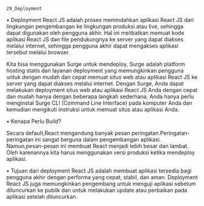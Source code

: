                                                                       29_Deployment

•	Deployment React JS adalah proses memindahkan aplikasi React JS dari lingkungan pengembangan ke lingkungan produksi atau live, sehingga dapat digunakan oleh pengguna akhir. Hal ini melibatkan memuat kode aplikasi React JS dan file pendukungnya ke server yang dapat diakses melalui internet, sehingga pengguna akhir dapat mengakses aplikasi tersebut melalui browser.

Kita bisa menggunakan Surge untuk mendeploy, Surge adalah platform hosting statis dan layanan deployment yang memungkinkan pengguna untuk dengan mudah dan cepat memuat situs web atau aplikasi React JS ke server yang dapat diakses melalui internet. Dengan Surge, Anda dapat melakukan deployment situs web atau aplikasi React JS Anda dengan cepat dan mudah hanya dengan beberapa langkah sederhana. Anda hanya perlu menginstal Surge CLI (Command Line Interface) pada komputer Anda dan kemudian mengikuti instruksi untuk memuat situs atau aplikasi Anda.

•	Kenapa Perlu Build?

Secara default,React mengandung banyak pesan peringatan.Peringatan-peringatan ini sangat berguna dalam pengembangan aplikasi. Namun,pesan-pesan ini membuat React menjadi lebih besar dan lambat. Oleh karenannya kita harus menggunakan versi produksi ketika mendeploy aplikasi. 

•	Tujuan dari deployment React JS adalah membuat aplikasi tersedia bagi pengguna akhir dengan performa yang cepat, stabil, dan aman. Deployment React JS juga memungkinkan pengembang untuk menguji aplikasi sebelum diluncurkan ke publik dan untuk melakukan update atau perbaikan pada aplikasi setelah diluncurkan.
